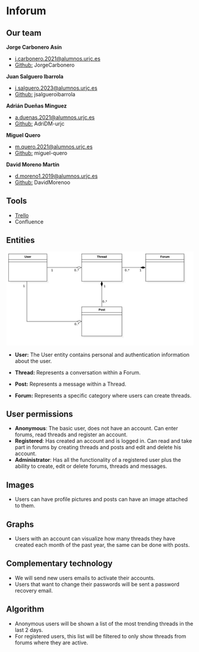 # Inforum

## Our team

**Jorge Carbonero Asín**

- <j.carbonero.2021@alumnos.urjc.es>
- <u>Github:</u> JorgeCarbonero

**Juan Salguero Ibarrola**

- <j.salguero.2023@alumnos.urjc.es>
- <u>Github:</u> jsalgueroibarrola

**Adrián Dueñas Minguez**

- <a.duenas.2021@alumnos.urjc.es>
- <u>Github:</u> AdriDM-urjc

**Miguel Quero**

- <m.quero.2021@alumnos.urjc.es>
- <u>Github:</u> miguel-quero

**David Moreno Martín**

- <d.moreno1.2019@alumnos.urjc.es>
- <u>Github:</u> DavidMorenoo

## Tools

- [Trello](https://trello.com/invite/espaciodetrabajodeuser7a9834432e7b029c3b125e94682e86cc/ATTI8fd1de6f9901d870951c48995f21a12bA10FBC62)
- Confluence

## Entities

![Class diagram](./images/phase_0/entities.jpg)

- **User:** The User entity contains personal and authentication information about the user.

- **Thread:** Represents a conversation within a Forum.

- **Post:** Represents a message within a Thread.

- **Forum:** Represents a specific category where users can create threads.

## User permissions

- **Anonymous**: The basic user, does not have an account. Can enter forums, read threads and register an account.
- **Registered**: Has created an account and is logged in. Can read and take part in forums by creating threads and posts and edit and delete his account.
- **Administrator**: Has all the functionality of a registered user plus the ability to create, edit or delete forums, threads and messages.

## Images

- Users can have profile pictures and posts can have an image attached to them.

## Graphs

- Users with an account can visualize how many threads they have created each month of the past year, the same can be done with posts.

## Complementary technology

- We will send new users emails to activate their accounts.
- Users that want to change their passwords will be sent a password recovery email.

## Algorithm

- Anonymous users will be shown a list of the most trending threads in the last 2 days.
- For registered users, this list will be filtered to only show threads from forums where they are active.
